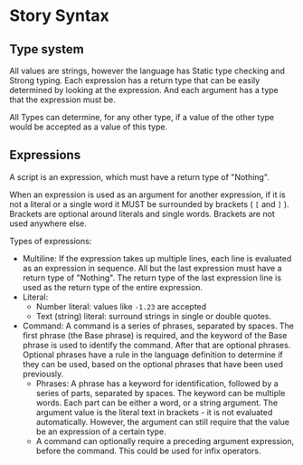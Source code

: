 # Story Syntax

## Type system
All values are strings, however the language has Static type checking and Strong typing. Each expression has a return type that can be easily determined by looking at the expression. And each argument has a type that the expression must be.

All Types can determine, for any other type, if a value of the other type would be accepted as a value of this type.

## Expressions
A script is an expression, which must have a return type of "Nothing".

When an expression is used as an argument for another expression, if it is not a literal or a single word it MUST be surrounded by brackets ( `[` and `]` ). Brackets are optional around literals and single words. Brackets are not used anywhere else.

Types of expressions:
- Multiline: If the expression takes up multiple lines, each line is evaluated as an expression in sequence. All but the last expression must have a return type of "Nothing". The return type of the last expression line is used as the return type of the entire expression.
- Literal:
    - Number literal: values like `-1.23` are accepted
    - Text (string) literal: surround strings in single or double quotes.
- Command: A command is a series of phrases, separated by spaces. The first phrase (the Base phrase) is required, and the keyword of the Base phrase is used to identify the command. After that are optional phrases. Optional phrases have a rule in the language definition to determine if they can be used, based on the optional phrases that have been used previously.
    - Phrases: A phrase has a keyword for identification, followed by a series of parts, separated by spaces. The keyword can be multiple words. Each part can be either a word, or a string argument. The argument value is the literal text in brackets - it is not evaluated automatically. However, the argument can still require that the value be an expression of a certain type.
    - A command can optionally require a preceding argument expression, before the command. This could be used for infix operators.
